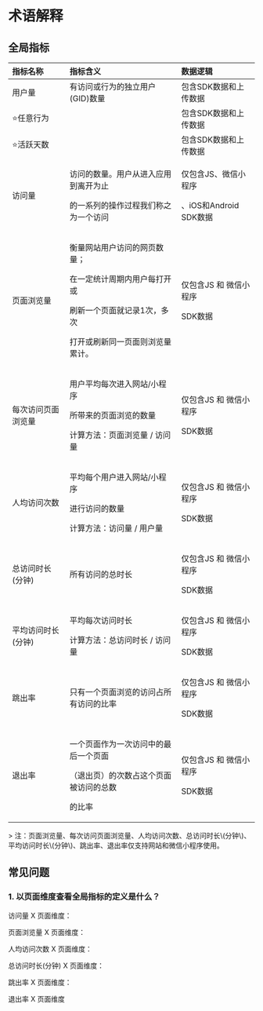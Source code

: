 # 术语解释

## 全局指标

<table>
  <thead>
    <tr>
      <th style="text-align:left">&#x6307;&#x6807;&#x540D;&#x79F0;</th>
      <th style="text-align:left">&#x6307;&#x6807;&#x542B;&#x4E49;</th>
      <th style="text-align:left">&#x6570;&#x636E;&#x903B;&#x8F91;</th>
    </tr>
  </thead>
  <tbody>
    <tr>
      <td style="text-align:left">&#x7528;&#x6237;&#x91CF;</td>
      <td style="text-align:left">&#x6709;&#x8BBF;&#x95EE;&#x6216;&#x884C;&#x4E3A;&#x7684;&#x72EC;&#x7ACB;&#x7528;&#x6237;(GID)&#x6570;&#x91CF;</td>
      <td
      style="text-align:left">&#x5305;&#x542B;SDK&#x6570;&#x636E;&#x548C;&#x4E0A;&#x4F20;&#x6570;&#x636E;</td>
    </tr>
    <tr>
      <td style="text-align:left">&#x2B50;&#xFE0F;&#x4EFB;&#x610F;&#x884C;&#x4E3A;</td>
      <td style="text-align:left"></td>
      <td style="text-align:left">&#x5305;&#x542B;SDK&#x6570;&#x636E;&#x548C;&#x4E0A;&#x4F20;&#x6570;&#x636E;</td>
    </tr>
    <tr>
      <td style="text-align:left">&#x2B50;&#xFE0F;&#x6D3B;&#x8DC3;&#x5929;&#x6570;</td>
      <td style="text-align:left"></td>
      <td style="text-align:left">&#x5305;&#x542B;SDK&#x6570;&#x636E;&#x548C;&#x4E0A;&#x4F20;&#x6570;&#x636E;</td>
    </tr>
    <tr>
      <td style="text-align:left">&#x8BBF;&#x95EE;&#x91CF;</td>
      <td style="text-align:left">
        <p>&#x8BBF;&#x95EE;&#x7684;&#x6570;&#x91CF;&#x3002;&#x7528;&#x6237;&#x4ECE;&#x8FDB;&#x5165;&#x5E94;&#x7528;&#x5230;&#x79BB;&#x5F00;&#x4E3A;&#x6B62;</p>
        <p>&#x7684;&#x4E00;&#x7CFB;&#x5217;&#x7684;&#x64CD;&#x4F5C;&#x8FC7;&#x7A0B;&#x6211;&#x4EEC;&#x79F0;&#x4E4B;&#x4E3A;&#x4E00;&#x4E2A;&#x8BBF;&#x95EE;</p>
      </td>
      <td style="text-align:left">
        <p>&#x4EC5;&#x5305;&#x542B;JS&#x3001;&#x5FAE;&#x4FE1;&#x5C0F;&#x7A0B;&#x5E8F;</p>
        <p>&#x3001;iOS&#x548C;Android SDK&#x6570;&#x636E;</p>
      </td>
    </tr>
    <tr>
      <td style="text-align:left">&#x9875;&#x9762;&#x6D4F;&#x89C8;&#x91CF;</td>
      <td style="text-align:left">
        <p>&#x8861;&#x91CF;&#x7F51;&#x7AD9;&#x7528;&#x6237;&#x8BBF;&#x95EE;&#x7684;&#x7F51;&#x9875;&#x6570;&#x91CF;&#xFF1B;</p>
        <p>&#x5728;&#x4E00;&#x5B9A;&#x7EDF;&#x8BA1;&#x5468;&#x671F;&#x5185;&#x7528;&#x6237;&#x6BCF;&#x6253;&#x5F00;&#x6216;</p>
        <p>&#x5237;&#x65B0;&#x4E00;&#x4E2A;&#x9875;&#x9762;&#x5C31;&#x8BB0;&#x5F55;1&#x6B21;&#xFF0C;&#x591A;&#x6B21;</p>
        <p>&#x6253;&#x5F00;&#x6216;&#x5237;&#x65B0;&#x540C;&#x4E00;&#x9875;&#x9762;&#x5219;&#x6D4F;&#x89C8;&#x91CF;&#x7D2F;&#x8BA1;&#x3002;</p>
      </td>
      <td style="text-align:left">
        <p>&#x4EC5;&#x5305;&#x542B;JS &#x548C; &#x5FAE;&#x4FE1;&#x5C0F;&#x7A0B;&#x5E8F;</p>
        <p>SDK&#x6570;&#x636E;</p>
      </td>
    </tr>
    <tr>
      <td style="text-align:left">&#x6BCF;&#x6B21;&#x8BBF;&#x95EE;&#x9875;&#x9762;&#x6D4F;&#x89C8;&#x91CF;</td>
      <td
      style="text-align:left">
        <p>&#x7528;&#x6237;&#x5E73;&#x5747;&#x6BCF;&#x6B21;&#x8FDB;&#x5165;&#x7F51;&#x7AD9;/&#x5C0F;&#x7A0B;&#x5E8F;</p>
        <p>&#x6240;&#x5E26;&#x6765;&#x7684;&#x9875;&#x9762;&#x6D4F;&#x89C8;&#x7684;&#x6570;&#x91CF;</p>
        <p>&#x8BA1;&#x7B97;&#x65B9;&#x6CD5;&#xFF1A;&#x9875;&#x9762;&#x6D4F;&#x89C8;&#x91CF;
          / &#x8BBF;&#x95EE;&#x91CF;</p>
        </td>
        <td style="text-align:left">
          <p>&#x4EC5;&#x5305;&#x542B;JS &#x548C; &#x5FAE;&#x4FE1;&#x5C0F;&#x7A0B;&#x5E8F;</p>
          <p>SDK&#x6570;&#x636E;</p>
        </td>
    </tr>
    <tr>
      <td style="text-align:left">&#x4EBA;&#x5747;&#x8BBF;&#x95EE;&#x6B21;&#x6570;</td>
      <td style="text-align:left">
        <p>&#x5E73;&#x5747;&#x6BCF;&#x4E2A;&#x7528;&#x6237;&#x8FDB;&#x5165;&#x7F51;&#x7AD9;/&#x5C0F;&#x7A0B;&#x5E8F;</p>
        <p>&#x8FDB;&#x884C;&#x8BBF;&#x95EE;&#x7684;&#x6570;&#x91CF;</p>
        <p>&#x8BA1;&#x7B97;&#x65B9;&#x6CD5;&#xFF1A;&#x8BBF;&#x95EE;&#x91CF; / &#x7528;&#x6237;&#x91CF;</p>
      </td>
      <td style="text-align:left">
        <p>&#x4EC5;&#x5305;&#x542B;JS &#x548C; &#x5FAE;&#x4FE1;&#x5C0F;&#x7A0B;&#x5E8F;</p>
        <p>SDK&#x6570;&#x636E;</p>
      </td>
    </tr>
    <tr>
      <td style="text-align:left">&#x603B;&#x8BBF;&#x95EE;&#x65F6;&#x957F;(&#x5206;&#x949F;)</td>
      <td style="text-align:left">&#x6240;&#x6709;&#x8BBF;&#x95EE;&#x7684;&#x603B;&#x65F6;&#x957F;</td>
      <td
      style="text-align:left">
        <p>&#x4EC5;&#x5305;&#x542B;JS &#x548C; &#x5FAE;&#x4FE1;&#x5C0F;&#x7A0B;&#x5E8F;</p>
        <p>SDK&#x6570;&#x636E;</p>
        </td>
    </tr>
    <tr>
      <td style="text-align:left">&#x5E73;&#x5747;&#x8BBF;&#x95EE;&#x65F6;&#x957F;(&#x5206;&#x949F;)</td>
      <td
      style="text-align:left">
        <p>&#x5E73;&#x5747;&#x6BCF;&#x6B21;&#x8BBF;&#x95EE;&#x65F6;&#x2ED3;</p>
        <p>&#x8BA1;&#x7B97;&#x65B9;&#x6CD5;&#xFF1A;&#x603B;&#x8BBF;&#x95EE;&#x65F6;&#x957F;
          / &#x8BBF;&#x95EE;&#x91CF;</p>
        </td>
        <td style="text-align:left">
          <p>&#x4EC5;&#x5305;&#x542B;JS &#x548C; &#x5FAE;&#x4FE1;&#x5C0F;&#x7A0B;&#x5E8F;</p>
          <p>SDK&#x6570;&#x636E;</p>
        </td>
    </tr>
    <tr>
      <td style="text-align:left">&#x8DF3;&#x51FA;&#x7387;</td>
      <td style="text-align:left">&#x53EA;&#x6709;&#x4E00;&#x4E2A;&#x9875;&#x9762;&#x6D4F;&#x89C8;&#x7684;&#x8BBF;&#x95EE;&#x5360;&#x6240;&#x6709;&#x8BBF;&#x95EE;&#x7684;&#x6BD4;&#x7387;</td>
      <td
      style="text-align:left">
        <p>&#x4EC5;&#x5305;&#x542B;JS &#x548C; &#x5FAE;&#x4FE1;&#x5C0F;&#x7A0B;&#x5E8F;</p>
        <p>SDK&#x6570;&#x636E;</p>
        </td>
    </tr>
    <tr>
      <td style="text-align:left">&#x9000;&#x51FA;&#x7387;</td>
      <td style="text-align:left">
        <p>&#x4E00;&#x4E2A;&#x9875;&#x9762;&#x4F5C;&#x4E3A;&#x4E00;&#x6B21;&#x8BBF;&#x95EE;&#x4E2D;&#x7684;&#x6700;&#x540E;&#x4E00;&#x4E2A;&#x9875;&#x9762;</p>
        <p>&#xFF08;&#x9000;&#x51FA;&#x9875;&#xFF09;&#x7684;&#x6B21;&#x6570;&#x5360;&#x8FD9;&#x4E2A;&#x9875;&#x9762;&#x88AB;&#x8BBF;&#x95EE;&#x7684;&#x603B;&#x6570;</p>
        <p>&#x7684;&#x6BD4;&#x7387;</p>
      </td>
      <td style="text-align:left">
        <p>&#x4EC5;&#x5305;&#x542B;JS &#x548C; &#x5FAE;&#x4FE1;&#x5C0F;&#x7A0B;&#x5E8F;</p>
        <p>SDK&#x6570;&#x636E;</p>
      </td>
    </tr>
  </tbody>
</table>> 注：页面浏览量、每次访问页面浏览量、人均访问次数、总访问时长\(分钟\)、平均访问时长\(分钟\)、跳出率、退出率仅支持网站和微信小程序使用。

## 常见问题

### 1. 以页面维度查看全局指标的定义是什么？

  



访问量 X 页面维度：



页面浏览量 X 页面维度：



人均访问次数 X 页面维度：



总访问时长\(分钟\) X 页面维度：



跳出率 X 页面维度：



退出率 X 页面维度



